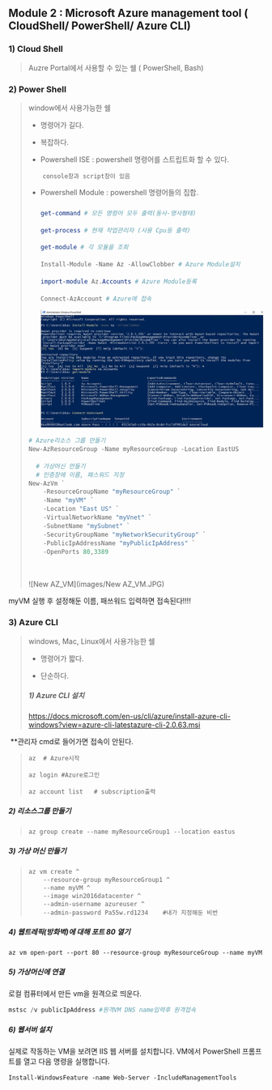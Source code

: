 ##  Module 2 : Microsoft Azure management tool ( CloudShell/ PowerShell/ Azure CLI)

### 1) Cloud Shell 

> Auzre Portal에서 사용할 수 있는 쉘 ( PowerShell, Bash)



### 2) Power Shell

> window에서 사용가능한 쉘
>
> * 명령어가 길다.
>
> * 복잡하다.
>
> * Powershell ISE : powershell 명령어를 스트립트화 할 수 있다.
>
>   ​                             `console창과 script창이 있음`
>
> * Powershell Module : powershell 명령어들의 집합.
>
>   
>
>   ### 
>
>   ```powershell
>   get-command # 모든 명령어 모두 출력(동사-명사형태)
>   
>   get-process # 현재 작업관리자 (사용 Cpu등 출력)
>   
>   get-module # 각 모듈을 조회
>   
>   Install-Module -Name Az -AllowClobber # Azure Module설치
>   
>   import-module Az.Accounts # Azure Module등록
>   
>   Connect-AzAccount # Azure에 접속
>   
>   ```
>
>   ![importmoduleAZ](images/importmoduleAZ.JPG)
>
> ```powershell
> # Azure리소스 그룹 만들기
> New-AzResourceGroup -Name myResourceGroup -Location EastUS 
> 
>   # 가상머신 만들기 
>   # 인증창에 이름, 패스워드 지정
> New-AzVm `
>     -ResourceGroupName "myResourceGroup" `
>     -Name "myVM" `
>     -Location "East US" `
>     -VirtualNetworkName "myVnet" `
>     -SubnetName "mySubnet" `
>     -SecurityGroupName "myNetworkSecurityGroup" `
>     -PublicIpAddressName "myPublicIpAddress" `
>     -OpenPorts 80,3389 
>   
>     
> ```
>
> ![New AZ_VM](images/New AZ_VM.JPG)

myVM 실행 후 설정해둔 이름, 패쓰워드 입력하면 접속된다!!!!



### 3) Azure CLI

> windows, Mac, Linux에서 사용가능한 쉘 
>
> * 명령어가 짧다.
>
> * 단순하다.
>
>   
>
> ##### 1) Azure CLI 설치
>
> https://docs.microsoft.com/en-us/cli/azure/install-azure-cli-windows?view=azure-cli-latestazure-cli-2.0.63.msi 

​     **관리자 cmd로 들어가면 접속이 안된다. 

> ```shell
> az  # Azure시작
> 
> az login #Azure로그인
> 
> az account list	# subscription출력
> ```



#####     2) 리소스그룹 만들기

> ```shell
> az group create --name myResourceGroup1 --location eastus 
> ```



#####      3) 가상 머신 만들기

> ```shell
> az vm create ^
>     --resource-group myResourceGroup1 ^
>     --name myVM ^
>     --image win2016datacenter ^
>     --admin-username azureuser ^
>     --admin-password Pa55w.rd1234    #내가 지정해둔 비번
> ```



##### 4) 웹트레픽(방화벽)에 대해 포트 80 열기

```shell
az vm open-port --port 80 --resource-group myResourceGroup --name myVM
```



##### 5) 가상머신에 연결

로컬 컴퓨터에서 만든 vm을 원격으로 띄운다.

```powershell
mstsc /v publicIpAddress #원격VM DNS name입력후 원격접속
```



##### 6) 웹서버 설치

실제로 작동하는 VM을 보려면 IIS 웹 서버를 설치합니다. VM에서 PowerShell 프롬프트를 열고 다음 명령을 실행합니다.

```shell
Install-WindowsFeature -name Web-Server -IncludeManagementTools
```







